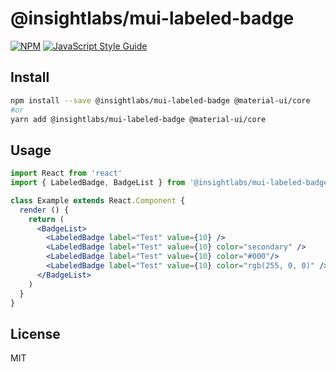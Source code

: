 # @insightlabs/mui-labeled-badge

> 

[![NPM](https://img.shields.io/npm/v/@insightlabs/mui-labeled-badge.svg)](https://www.npmjs.com/package/@insightlabs/mui-labeled-badge) [![JavaScript Style Guide](https://img.shields.io/badge/code_style-standard-brightgreen.svg)](https://standardjs.com)

## Install

```bash
npm install --save @insightlabs/mui-labeled-badge @material-ui/core
#or
yarn add @insightlabs/mui-labeled-badge @material-ui/core
```

## Usage

```jsx
import React from 'react'
import { LabeledBadge, BadgeList } from '@insightlabs/mui-labeled-badge'

class Example extends React.Component {
  render () {
    return (
      <BadgeList>
        <LabeledBadge label="Test" value={10} />
        <LabeledBadge label="Test" value={10} color="secondary" />
        <LabeledBadge label="Test" value={10} color="#000"/>
        <LabeledBadge label="Test" value={10} color="rgb(255, 0, 0)" />
      </BadgeList>
    )
  }
}
```

## License

MIT
